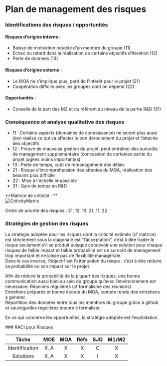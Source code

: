 # Plan de management des risques


### Identifications des risques / opportunités
#### Risques d’origine interne :
* Baisse de motivation notable d’un membre du groupe (11)
* Echec ou retard dans la réalisation de certains objectifs d’itération (12)
* Perte de données (13)

#### Risques d’origine externe :
* Le MOA ne s’implique plus, perd de l'intérêt pour le projet (21)
* Coopération difficile avec les groupes dont on dépend (22)

#### Opportunités :
* Conseils de la part des M2 et du référent au niveau de la partie R&D (31)

### Conséquence et analyse qualitative des risques

* 11 : Certains aspects (domaines de connaissance) ne seront plus aussi bien réalisé ce qui va affecter le bon déroulement du projet et l’atteinte des objectifs
* 12 : Preuve de mauvaise gestion du projet, peut entraîner des surcoûts de management supplémentaire (concession de certaines partie du projet jugées moins importantes)
* 13 : Perte de temps, coût de remanagement des délais
* 21 : Risque d’incompréhension des attentes du MOA, réalisation des besoins plus difficile
* 22 : Mise à l'échelle impossible
* 31 : Gain de temps en R&D

**Matrice de criticité : **  
![CriticityMatrix](https://zupimages.net/up/19/05/jeqn.png)



Ordre de priorité des risques : 31, 12, 13, 21, 11, 22

### Stratégies de gestion des risques

La stratégie adoptée pour les risques dont la criticité estimée (cf matrice) est strictement sous la diagonale est   “l’acceptation”, c’est à dire traiter le risque seulement s’il se produit puisque concevoir une solution pour chaque  
risques de faible impact et faible probabilité est un surcoût de management trop important et ne laisse pas de flexibilité managériale.  
Dans le cas inverse, l’objectif est l'atténuation du risque : c’est à dire réduire sa probabilité ou son impact sur le projet. 

Afin de réduire la probabilité de la plupart des risques, une bonne communication aussi bien au sein du groupe qu’avec   l’environnement est nécessaire. Réunions régulières (cf formalisme des réunions).  
Entretiens préparés et bonne écoute du MOA, compte rendu des entretiens a générer.  
Répartition des données entre tous les membres du groupe grâce à github et sauvegardes regulières encore à formaliser.  

En ce qui concerne les opportunités, la stratégie adoptée est l’exploitation.

### RACI pour Risques

| Tâche		| MOE   | MOA   | Réfs  | SJQ   | M1/M2 |
| :-----------: | :---: | :---: | :---: | :---: | :---: |
| Identification	| R, A	| X	| X	| C	| X	|
| Solutions	| R, A	| X	| X	| I	| X	|
